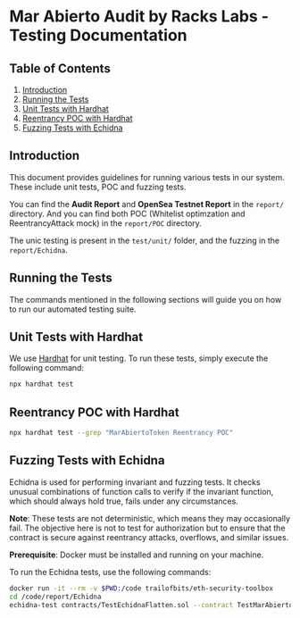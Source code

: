 # Mar Abierto Audit by Racks Labs - Testing Documentation

## Table of Contents

1. [Introduction](#introduction)
2. [Running the Tests](#running-the-tests)
3. [Unit Tests with Hardhat](#unit-tests-with-hardhat)
4. [Reentrancy POC with Hardhat](#reentrancy-poc-with-hardhat)
5. [Fuzzing Tests with Echidna](#fuzzing-tests-with-echidna)

<a name="introduction"></a>
## Introduction

This document provides guidelines for running various tests in our system. These include unit tests, POC and fuzzing tests.

You can find the **Audit Report** and **OpenSea Testnet Report** in the `report/` directory.
And you can find both POC (Whitelist optimzation and ReentrancyAttack mock) in the `report/POC` directory.

The unic testing is present in the `test/unit/` folder, and the fuzzing in the `report/Echidna`.

<a name="running-the-tests"></a>
## Running the Tests

The commands mentioned in the following sections will guide you on how to run our automated testing suite.

<a name="unit-tests-with-hardhat"></a>
## Unit Tests with Hardhat

We use [Hardhat](https://hardhat.org/) for unit testing. To run these tests, simply execute the following command:

```bash
npx hardhat test
```

<a name="unit-tests-with-hardhat"></a>
## Reentrancy POC with Hardhat

```bash
npx hardhat test --grep "MarAbiertoToken Reentrancy POC"
```

<a name="fuzzing-tests-with-echidna"></a>
## Fuzzing Tests with Echidna

Echidna is used for performing invariant and fuzzing tests. It checks unusual combinations of function calls to verify if the invariant function, which should always hold true, fails under any circumstances.

**Note**: These tests are not deterministic, which means they may occasionally fail. The objective here is not to test for authorization but to ensure that the contract is secure against reentrancy attacks, overflows, and similar issues.

**Prerequisite**: Docker must be installed and running on your machine.

To run the Echidna tests, use the following commands:

```bash
docker run -it --rm -v $PWD:/code trailofbits/eth-security-toolbox
cd /code/report/Echidna
echidna-test contracts/TestEchidnaFlatten.sol --contract TestMarAbiertoToken
```
